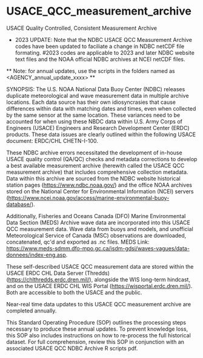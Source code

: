 # USACE_QCC_measurement_archive
USACE Quality Controlled, Consistent Measurement Archive

* 2023 UPDATE: Note that the NDBC USACE QCC Measurement Archive codes have been updated to faciliate a change in NDBC netCDF file formating. #2023 codes are applicable to 2023 and later NDBC website text files and the NOAA official NDBC archives at NCEI netCDF files. 

** Note: for annual updates, use the scripts in the folders named as <AGENCY_annual_update_xxxx> ** 

SYNOPSIS:
The U.S. NOAA National Data Buoy Center (NDBC) releases duplicate meteorological and wave measurement data in multiple archive locations. Each data source has their own idiosyncrasies that cause differences within data with matching dates and times, even when collected by the same sensor at the same location. These variances need to be accounted for when using these NBDC data within U.S. Army Corps of Engineers (USACE) Engineers and Research Development Center (ERDC) products. These data issues are clearly outlined within the following USACE document: ERDC/CHL CHETN-I-100.

These NDBC archive errors necessitated the development of in-house USACE quality control (QA/QC) checks and metadata corrections to develop a best available measurement archive (herewith called the USACE QCC measurement archive) that includes comprehensive collection metadata. Data within this archive are sourced from the NDBC website historical station pages (https://www.ndbc.noaa.gov/) and the office NOAA archives stored on the National Center for Environmental Information (NCEI) servers (https://www.ncei.noaa.gov/access/marine-environmental-buoy-database/).

Additionally, Fisheries and Oceans Canada (DFO) Marine Environmental Data Section (MEDS) Archive wave data are incorporated into this USACE QCC measurement data.  Wave data from buoys and models, and unofficial Meteorological Service of Canada (MSC) observations are downloaded, concatenated, qc'd and exported as .nc files. MEDS Link: https://www.meds-sdmm.dfo-mpo.gc.ca/isdm-gdsi/waves-vagues/data-donnees/index-eng.asp.

These self-described USACE QCC measurement data are stored within the USACE ERDC CHL Data Server (Thredds) (https://chlthredds.erdc.dren.mil/), alongside the WIS long-term hindcast, and on the USACE ERDC CHL WIS Portal (https://wisportal.erdc.dren.mil/). Both are accessible to both the USACE and the public. 

Near-real time data updates to this USACE QCC measurement archive are completed annually.

This Standard Operating Procedure (SOP) outlines the processing steps necessary to produce these annual updates. To prevent knowledge loss, this SOP also includes instructions on how to re-process the full historical dataset. For full comprehension, review this SOP in conjunction with an associated USACE QCC NDBC Archive R scripts pdf.
